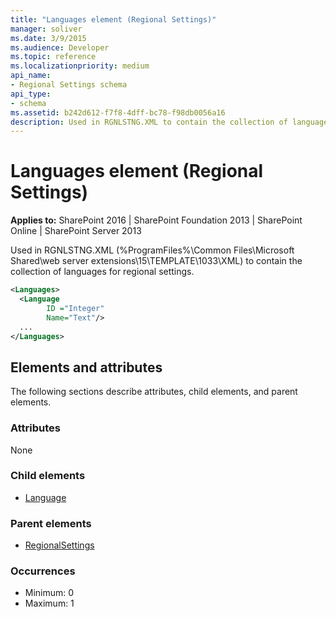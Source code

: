```yaml
---
title: "Languages element (Regional Settings)"
manager: soliver
ms.date: 3/9/2015
ms.audience: Developer
ms.topic: reference
ms.localizationpriority: medium
api_name:
- Regional Settings schema
api_type:
- schema
ms.assetid: b242d612-f7f8-4dff-bc78-f98db0056a16
description: Used in RGNLSTNG.XML to contain the collection of languages for regional settings.
---
```


# Languages element (Regional Settings)

**Applies to:** SharePoint 2016 | SharePoint Foundation 2013 | SharePoint Online | SharePoint Server 2013

Used in RGNLSTNG.XML (%ProgramFiles%\Common Files\Microsoft Shared\web server extensions\15\TEMPLATE\1033\XML) to contain the collection of languages for regional settings.

```XML
<Languages>
  <Language
        ID ="Integer"
        Name="Text"/>
  ...
</Languages>
```

## Elements and attributes

The following sections describe attributes, child elements, and parent elements.

### Attributes

None

### Child elements

- [Language](language-element-regional-settings.md)

### Parent elements

- [RegionalSettings](regionalsettings-element-regional-settings.md)

### Occurrences

- Minimum: 0
- Maximum: 1

<br/>
